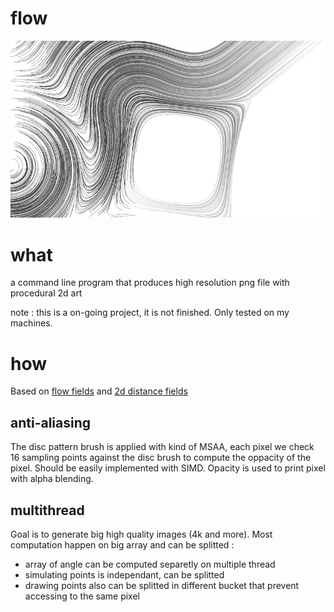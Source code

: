 # flow

![image info](./example_01.png)

# what

a command line program that produces high resolution png file with procedural 2d art

note : this is a on-going project, it is not finished. Only tested on my machines.

# how

Based on [flow fields](https://tylerxhobbs.com/essays/2020/flow-fields) and [2d distance fields](https://iquilezles.org/www/articles/distfunctions2d/distfunctions2d.htm)

## anti-aliasing

The disc pattern brush is applied with kind of MSAA, each pixel we check 16 sampling points against the disc brush to compute the oppacity of the pixel. Should be easily implemented with SIMD. Opacity is used to print pixel with alpha blending.

## multithread

Goal is to generate big high quality images (4k and more). Most computation happen on big array and can be splitted :
* array of angle can be computed separetly on multiple thread
* simulating points is independant, can be splitted
* drawing points also can be splitted in different bucket that prevent accessing to the same pixel
